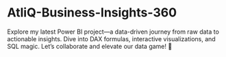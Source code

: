 # AtliQ-Business-Insights-360
 Explore my latest Power BI project—a data-driven journey from raw data to actionable insights. Dive into DAX formulas, interactive visualizations, and SQL magic. Let’s collaborate and elevate our data game! 🚀 
